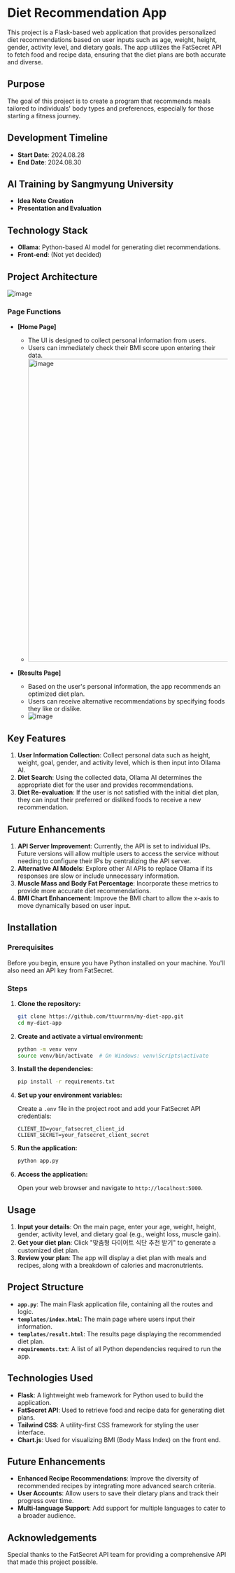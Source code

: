 # Diet Recommendation App

This project is a Flask-based web application that provides personalized diet recommendations based on user inputs such as age, weight, height, gender, activity level, and dietary goals. The app utilizes the FatSecret API to fetch food and recipe data, ensuring that the diet plans are both accurate and diverse.

## Purpose

The goal of this project is to create a program that recommends meals tailored to individuals' body types and preferences, especially for those starting a fitness journey.

## Development Timeline

- **Start Date**: 2024.08.28
- **End Date**: 2024.08.30

## AI Training by Sangmyung University

- **Idea Note Creation**
- **Presentation and Evaluation**

## Technology Stack

- **Ollama**: Python-based AI model for generating diet recommendations.
- **Front-end**: (Not yet decided)

## Project Architecture
![image](https://github.com/user-attachments/assets/b12a4d79-fb1d-4da0-ae42-0d90ece638fe)

### Page Functions

- **[Home Page]**
  - The UI is designed to collect personal information from users.
  - Users can immediately check their BMI score upon entering their data.
  - <img width="692" alt="image" src="https://github.com/user-attachments/assets/34542f7b-3095-4f88-a5a5-223f6e8148b1">


- **[Results Page]**
  - Based on the user's personal information, the app recommends an optimized diet plan.
  - Users can receive alternative recommendations by specifying foods they like or dislike.
  - ![image](https://github.com/user-attachments/assets/98330f2e-15b2-4a36-bc5d-cf9643cd58dd )

## Key Features

1. **User Information Collection**: Collect personal data such as height, weight, goal, gender, and activity level, which is then input into Ollama AI.
2. **Diet Search**: Using the collected data, Ollama AI determines the appropriate diet for the user and provides recommendations.
3. **Diet Re-evaluation**: If the user is not satisfied with the initial diet plan, they can input their preferred or disliked foods to receive a new recommendation.

## Future Enhancements

1. **API Server Improvement**: Currently, the API is set to individual IPs. Future versions will allow multiple users to access the service without needing to configure their IPs by centralizing the API server.
2. **Alternative AI Models**: Explore other AI APIs to replace Ollama if its responses are slow or include unnecessary information.
3. **Muscle Mass and Body Fat Percentage**: Incorporate these metrics to provide more accurate diet recommendations.
4. **BMI Chart Enhancement**: Improve the BMI chart to allow the x-axis to move dynamically based on user input.

## Installation

### Prerequisites

Before you begin, ensure you have Python installed on your machine. You'll also need an API key from FatSecret.

### Steps

1. **Clone the repository:**

    ```bash
    git clone https://github.com/ttuurrnn/my-diet-app.git
    cd my-diet-app
    ```

2. **Create and activate a virtual environment:**

    ```bash
    python -m venv venv
    source venv/bin/activate  # On Windows: venv\Scripts\activate
    ```

3. **Install the dependencies:**

    ```bash
    pip install -r requirements.txt
    ```

4. **Set up your environment variables:**

    Create a `.env` file in the project root and add your FatSecret API credentials:

    ```plaintext
    CLIENT_ID=your_fatsecret_client_id
    CLIENT_SECRET=your_fatsecret_client_secret
    ```

5. **Run the application:**

    ```bash
    python app.py
    ```

6. **Access the application:**

    Open your web browser and navigate to `http://localhost:5000`.

## Usage

1. **Input your details**: On the main page, enter your age, weight, height, gender, activity level, and dietary goal (e.g., weight loss, muscle gain).
2. **Get your diet plan**: Click "맞춤형 다이어트 식단 추천 받기" to generate a customized diet plan.
3. **Review your plan**: The app will display a diet plan with meals and recipes, along with a breakdown of calories and macronutrients.

## Project Structure

- **`app.py`**: The main Flask application file, containing all the routes and logic.
- **`templates/index.html`**: The main page where users input their information.
- **`templates/result.html`**: The results page displaying the recommended diet plan.
- **`requirements.txt`**: A list of all Python dependencies required to run the app.

## Technologies Used

- **Flask**: A lightweight web framework for Python used to build the application.
- **FatSecret API**: Used to retrieve food and recipe data for generating diet plans.
- **Tailwind CSS**: A utility-first CSS framework for styling the user interface.
- **Chart.js**: Used for visualizing BMI (Body Mass Index) on the front end.

## Future Enhancements

- **Enhanced Recipe Recommendations**: Improve the diversity of recommended recipes by integrating more advanced search criteria.
- **User Accounts**: Allow users to save their dietary plans and track their progress over time.
- **Multi-language Support**: Add support for multiple languages to cater to a broader audience.

## Acknowledgements

Special thanks to the FatSecret API team for providing a comprehensive API that made this project possible.
